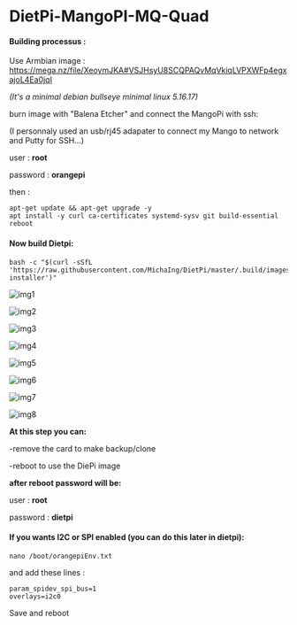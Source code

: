 # DietPi-MangoPI-MQ-Quad

#### Building processus :

Use Armbian image : https://mega.nz/file/XeoymJKA#VSJHsyU8SCQPAQvMqVkiqLVPXWFp4egxajoL4Ea0jqI

*(It's a minimal debian bullseye minimal linux 5.16.17)*

burn image with "Balena Etcher" and connect the MangoPi with ssh:

(I personnaly used an usb/rj45 adapater to connect my Mango to network and Putty for SSH...)

user : **root**

password : **orangepi**

then :

```
apt-get update && apt-get upgrade -y
apt install -y curl ca-certificates systemd-sysv git build-essential
reboot
```

#### Now build Dietpi:

```
bash -c "$(curl -sSfL 'https://raw.githubusercontent.com/MichaIng/DietPi/master/.build/images/dietpi-installer')"
```

![img1](http://192.168.1.8:3000/wareck/MangoPI_DietPI/raw/master/img/1.png)

![img2](http://192.168.1.8:3000/wareck/MangoPI_DietPI/raw/master/img/2.png)

![img3](http://192.168.1.8:3000/wareck/MangoPI_DietPI/raw/master/img/3.png)

![img4](http://192.168.1.8:3000/wareck/MangoPI_DietPI/raw/master/img/4.png)

![img5](http://192.168.1.8:3000/wareck/MangoPI_DietPI/raw/master/img/5.png)

![img6](http://192.168.1.8:3000/wareck/MangoPI_DietPI/raw/master/img/6.png)

![img7](http://192.168.1.8:3000/wareck/MangoPI_DietPI/raw/master/img/7.png)

![img8](http://192.168.1.8:3000/wareck/MangoPI_DietPI/raw/master/img/8.png)


**At this step you can:**

-remove the card to make backup/clone

-reboot to use the DiePi image


**after reboot password will be:**

user : **root**

password : **dietpi**


#### If you wants I2C or SPI enabled (you can do this later in dietpi):

```
nano /boot/orangepiEnv.txt
```

and add these lines :
```
param_spidev_spi_bus=1
overlays=i2c0
```

Save and reboot
